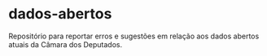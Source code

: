 # dados-abertos
Repositório para reportar erros e sugestões em relação aos dados abertos atuais da Câmara dos Deputados.
